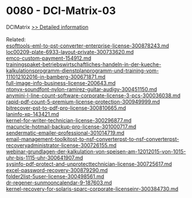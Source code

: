 # 0080 - DCI-Matrix-03
 DCIMatrix
[>> Detailed information](https://secure.shareit.com/shareit/product.html?productid=300951620&affiliateid=200057808)<br/><br/>Related:
<br />[esofttools-eml-to-pst-converter-enterprise-license-300878243.md](https://github.com/downloadplanet/downloadplanet/blob/main/esofttools-eml-to-pst-converter-enterprise-license-300878243.md)<br />[loc00209-plate-6933-layout-private-300733620.md](https://github.com/downloadplanet/downloadplanet/blob/main/loc00209-plate-6933-layout-private-300733620.md)<br />[emco-custom-payment-154912.md](https://github.com/downloadplanet/downloadplanet/blob/main/emco-custom-payment-154912.md)<br />[trainingspaket-betriebswirtschaftliches-handeln-in-der-kueche-kalkulationsprogramm-dienstplanprogramm-und-training-vom-111012102016-in-bamberg-300671871.md](https://github.com/downloadplanet/downloadplanet/blob/main/trainingspaket-betriebswirtschaftliches-handeln-in-der-kueche-kalkulationsprogramm-dienstplanprogramm-und-training-vom-111012102016-in-bamberg-300671871.md)<br />[full-image-info-business-license-200643.md](https://github.com/downloadplanet/downloadplanet/blob/main/full-image-info-business-license-200643.md)<br />[ntonyx-soundfont-nylon-ramirez-guitar-audigy-300451150.md](https://github.com/downloadplanet/downloadplanet/blob/main/ntonyx-soundfont-nylon-ramirez-guitar-audigy-300451150.md)<br />[anymini-l-line-count-software-corporate-license-3-pcs-300036038.md](https://github.com/downloadplanet/downloadplanet/blob/main/anymini-l-line-count-software-corporate-license-3-pcs-300036038.md)<br />[rapid-pdf-count-5-premium-license-protection-300949999.md](https://github.com/downloadplanet/downloadplanet/blob/main/rapid-pdf-count-5-premium-license-protection-300949999.md)<br />[bitrecover-pst-to-pdf-pro-license-300810665.md](https://github.com/downloadplanet/downloadplanet/blob/main/bitrecover-pst-to-pdf-pro-license-300810665.md)<br />[laninfo-xp-143421.md](https://github.com/downloadplanet/downloadplanet/blob/main/laninfo-xp-143421.md)<br />[kernel-for-writer-technician-license-300296877.md](https://github.com/downloadplanet/downloadplanet/blob/main/kernel-for-writer-technician-license-300296877.md)<br />[macuncle-hotmail-backup-pro-license-301000717.md](https://github.com/downloadplanet/downloadplanet/blob/main/macuncle-hotmail-backup-pro-license-301000717.md)<br />[sendermatic-emailer-professional-301014719.md](https://github.com/downloadplanet/downloadplanet/blob/main/sendermatic-emailer-professional-301014719.md)<br />[email-management-toolkitost-to-nsf-converterpst-to-nsf-converterpst-recoveryadministrator-license-300726155.md](https://github.com/downloadplanet/downloadplanet/blob/main/email-management-toolkitost-to-nsf-converterpst-to-nsf-converterpst-recoveryadministrator-license-300726155.md)<br />[webinar-grundlagen-der-kalkulation-von-speisen-am-12012015-von-1015-uhr-bis-1115-uhr-300641907.md](https://github.com/downloadplanet/downloadplanet/blob/main/webinar-grundlagen-der-kalkulation-von-speisen-am-12012015-von-1015-uhr-bis-1115-uhr-300641907.md)<br />[sysinfo-pdf-protect-and-unprotecttechnician-license-300725617.md](https://github.com/downloadplanet/downloadplanet/blob/main/sysinfo-pdf-protect-and-unprotecttechnician-license-300725617.md)<br />[excel-password-recovery-300879290.md](https://github.com/downloadplanet/downloadplanet/blob/main/excel-password-recovery-300879290.md)<br />[folder2list-5user-license-300498561.md](https://github.com/downloadplanet/downloadplanet/blob/main/folder2list-5user-license-300498561.md)<br />[dr-regener-sunmooncalendar-9-187603.md](https://github.com/downloadplanet/downloadplanet/blob/main/dr-regener-sunmooncalendar-9-187603.md)<br />[kernel-recovery-for-solaris-sparc-corporate-licenseinr-300384730.md](https://github.com/downloadplanet/downloadplanet/blob/main/kernel-recovery-for-solaris-sparc-corporate-licenseinr-300384730.md)